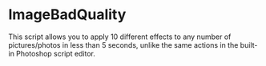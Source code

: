 # ImageBadQuality
This script allows you to apply 10 different effects to any number of pictures/photos in less than 5 seconds, unlike the same actions in the built-in Photoshop script editor.
